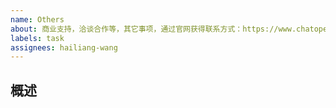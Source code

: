 ```yaml
---
name: Others
about: 商业支持，洽谈合作等，其它事项，通过官网获得联系方式：https://www.chatopera.com/mail.html
labels: task
assignees: hailiang-wang
---
```


## 概述

<!-- 其它相关事项，或通过其它方式联系我们：https://www.chatopera.com/mail.html -->

